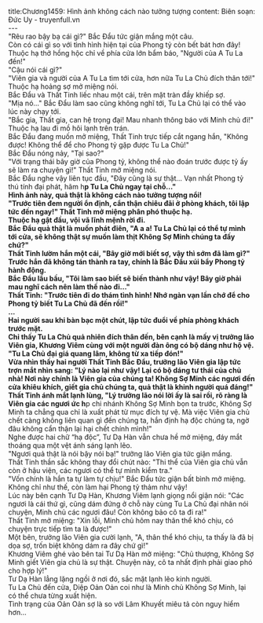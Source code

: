 title:Chương1459: Hình ảnh không cách nào tưởng tượng
content:
Biên soạn: Đức Uy - truyenfull.vn<br>---<br>"Rêu rao bậy bạ cái gì?" Bắc Đẩu tức giận mắng một câu.<br>Còn có cái gì so với tình hình hiện tại của Phong tỷ còn bết bát hơn đây!<br>Thuộc hạ thở hồng hộc chỉ về phía cửa lớn bẩm báo, "Người của A Tu La đến!"<br>"Cậu nói cái gì?"<br>"Viên gia và người của A Tu La tìm tới cửa, hơn nữa Tu La Chủ đích thân tới!" Thuộc hạ hoảng sợ mở miệng nói.<br>Bắc Đẩu và Thất Tinh liếc nhau một cái, trên mặt tràn đầy khiếp sợ.<br>"Mịa nó..." Bắc Đẩu làm sao cũng không nghĩ tới, Tu La Chủ lại có thể vào lúc này chạy tới.<br>"Bắc gia, Thất gia, can hệ trọng đại! Mau nhanh thông báo với Minh chủ đi!" Thuộc hạ lau đi mồ hôi lạnh trên trán.<br>Bắc Đẩu đang muốn mở miệng, Thất Tinh trực tiếp cắt ngang hắn, "Không được! Không thể để cho Phong tỷ gặp được Tu La Chủ!"<br>Bắc Đẩu nóng nảy, "Tại sao?"<br>"Với trạng thái bây giờ của Phong tỷ, không thể nào đoán trước được tỷ ấy sẽ làm ra chuyện gì!" Thất Tinh mở miệng nói.<br>Bắc Đẩu nghe vậy liên tục đầu, "Đây cũng là sự thật... Vạn nhất Phong tỷ thú tính đại phát, hãm h**p Tu La Chủ ngay tại chỗ..."<br>Hình ảnh này, quả thật là không cách nào tưởng tượng nổi!<br>"Trước tiên đem người ổn định, cẩn thận chiêu đãi ở phòng khách, tôi lập tức đến ngay!" Thất Tinh mở miệng phân phó thuộc hạ.<br>Thuộc hạ gật đầu, vội vã lĩnh mệnh rời đi.<br>Bắc Đẩu quả thật là muốn phát điên, "A a a! Tu La Chủ lại có thể tự mình tới cửa, sẽ không thật sự muốn làm thịt Không Sợ Minh chúng ta đấy chứ?"<br>Thất Tinh lườm hắn một cái, "Bây giờ mới biết sợ, vậy thì sớm đã làm gì?"<br>Trước hắn đã không tán thành ra tay, chính là Bắc Đẩu xúi bẩy Phong tỷ hành động.<br>Bắc Đẩu lầu bầu, "Tôi làm sao biết sẽ biến thành như vậy! Bây giờ phải mau nghĩ cách nên làm thế nào đi..."<br>Thất Tinh: "Trước tiên đi do thám tình hình! Nhớ ngàn vạn lần chớ để cho Phong tỷ biết Tu La Chủ đã đến rồi!"<br>...<br>Hai người sau khi bàn bạc một chút, lập tức đuổi về phía phòng khách trước mặt.<br>Chỉ thấy Tu La Chủ quả nhiên đích thân đến, bên cạnh là mấy vị trưởng lão Viên gia, Khương Viêm cùng với một người đàn ông có bộ dáng như hộ vệ.<br>"Tu La Chủ đại giá quang lâm, không từ xa tiếp đón!"<br>Vừa nhìn thấy hai người Thất Tinh Bắc Đẩu, trưởng lão Viên gia lập tức trợn mắt nhìn sang: "Lý nào lại như vậy! Lại có bộ dáng tư thái của chủ nhà! Nơi này chính là Viên gia của chúng ta! Không Sợ Minh các ngươi đến cửa khiêu khích, giết gia chủ chúng ta, quả thật là khinh người quá đáng!"<br>Thất Tinh ánh mắt lạnh lùng, "Lý trưởng lão nói lời ấy là sai rồi, rõ ràng là Viên gia các ngươi ức h**p chi nhánh Không Sợ Minh bọn ta trước, Không Sợ Minh ta chẳng qua chỉ là xuất phát từ mục đích tự vệ. Mà việc Viên gia chủ chết càng không liên quan gì đến chúng ta, hắn định hạ độc chúng ta, ngờ đâu không cẩn thận lại hại chết chính mình!"<br>Nghe được hai chữ “hạ độc”, Tư Dạ Hàn vẫn chưa hề mở miệng, đáy mắt thoáng qua một vệt ánh sáng lạnh lẽo.<br>"Ngươi quả thật là nói bậy nói bạ!" trưởng lão Viên gia tức giận mắng.<br>Thất Tinh thần sắc không thay đổi chút nào: "Thi thể của Viên gia chủ vẫn còn ở hậu viện, các ngươi có thể tự mình kiểm tra."<br>"Vốn chính là hắn ta tự làm tự chịu!" Bắc Đẩu tức giận bất bình mở miệng. Không chỉ như thế, còn làm hại Phong tỷ thảm như vậy!<br>Lúc này bên cạnh Tư Dạ Hàn, Khương Viêm lạnh giọng nổi giận nói: "Các ngươi là cái thứ gì, cũng dám đứng ở chỗ này cùng Tu La Chủ đại nhân nói chuyện, Minh chủ các ngươi đâu! Còn không bảo cô ta đi ra!"<br>Thất Tinh mở miệng: "Xin lỗi, Minh chủ hôm nay thân thể khó chịu, có chuyện trực tiếp tìm ta là được!"<br>Một bên, trưởng lão Viên gia cười lạnh, "A, thân thể khó chịu, ta thấy là đã bị dọa sợ, trốn biệt không dám ra đây chứ gì!"<br>Khương Viêm ghé vào bên tai Tư Dạ Hàn mở miệng: "Chủ thượng, Không Sợ Minh giết Viên gia chủ là sự thật. Chuyện này, cô ta nhất định phải giao phó cho hợp lý!"<br>Tư Dạ Hàn lẳng lặng ngồi ở nơi đó, sắc mặt lạnh lẽo kinh người.<br>Tu La Chủ đến cửa, Diệp Oản Oản coi như là Minh chủ Không Sợ Minh, lại có thể chưa từng xuất hiện.<br>Tình trạng của Oản Oản sợ là so với Lâm Khuyết miêu tả còn nguy hiểm hơn...